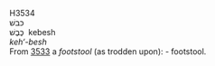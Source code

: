 <body>
  <p>H3534<br>  כּבשׁ  <br> כֶּבֶשׁ  ‎  kebesh  <br><i>keh‘-besh </i><br>From <a href="h3533.htm">3533</a>  a <i>footstool</i> (as trodden upon): - footstool.<br></p>
 </body>